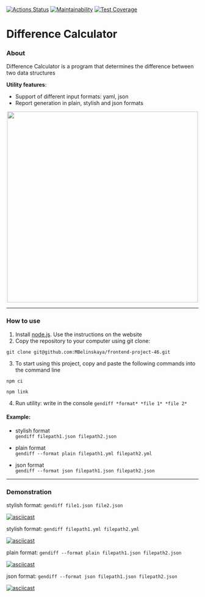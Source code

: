 [![Actions Status](https://github.com/MBelinskaya/frontend-project-46/actions/workflows/hexlet-check.yml/badge.svg)](https://github.com/MBelinskaya/frontend-project-46/actions)
[![Maintainability](https://api.codeclimate.com/v1/badges/1227e61f11e6708369a5/maintainability)](https://codeclimate.com/github/MBelinskaya/frontend-project-46/maintainability)
[![Test Coverage](https://api.codeclimate.com/v1/badges/1227e61f11e6708369a5/test_coverage)](https://codeclimate.com/github/MBelinskaya/frontend-project-46/test_coverage)

# Difference Calculator

### About
Difference Calculator is a program that determines the difference between two data structures

**Utility features**:

- Support of different input formats: yaml, json
- Report generation in plain, stylish and json formats

<div align="center">
  <img src="https://media.giphy.com/media/gCeh1KDeDaxGu8no4A/giphy.gif" width="500"/>
</div>

---

### How to use
1. Install [node.js](https://nodejs.org/en). Use the instructions on the website
2. Copy the repository to your computer using git clone:
```
git clone git@github.com:MBelinskaya/frontend-project-46.git
```
3. To start using this project, copy and paste the following commands into the command line
```
npm ci
```
```
npm link
```
4. Run utility: write in the console `gendiff *format* *file 1* *file 2*`  
#### Example:  
- stylish format  
`gendiff filepath1.json filepath2.json`

- plain format  
`gendiff --format plain filepath1.yml filepath2.yml`  

- json format  
`gendiff --format json filepath1.json filepath2.json`

---

### Demonstration
stylish format:
`
gendiff file1.json file2.json
`

[![asciicast](https://asciinema.org/a/EOjsvO6dkLu8imMz7aMR6JA7d.svg)](https://asciinema.org/a/EOjsvO6dkLu8imMz7aMR6JA7d)

stylish format:
`
gendiff filepath1.yml filepath2.yml
`

[![asciicast](https://asciinema.org/a/YsAjqouHL9XGIVXXyq2PdevdT.svg)](https://asciinema.org/a/YsAjqouHL9XGIVXXyq2PdevdT)

plain format:
`
gendiff --format plain filepath1.json filepath2.json
`

[![asciicast](https://asciinema.org/a/hLNMK7awJdVF6mKVeiyVYXDAu.svg)](https://asciinema.org/a/hLNMK7awJdVF6mKVeiyVYXDAu)

json format:
`gendiff --format json filepath1.json filepath2.json
`

[![asciicast](https://asciinema.org/a/J6cEWaWSJi4yCBdgtmE2qgEIA.svg)](https://asciinema.org/a/J6cEWaWSJi4yCBdgtmE2qgEIA)
